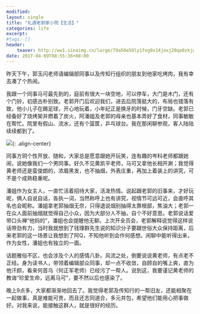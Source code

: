 ```yaml
---
modified:
layout: single
title: "礼遇老郭家小院【生活】"
categories: life
excerpt:
#tags: []
header:
    teaser: http://ww1.sinaimg.cn/large/79a50e50ly1feg9x14joxj20qo0zkjw5.jpg
date: 2017-04-09T08:55:36+08:00
---
```



昨天下午，郭玉闪老师请编辑部同事以及传知行组织的朋友到他家吃烤肉，我有幸去凑了个热闹。

我跟一个同事马可最先到的，庭前有很大一块空地，可以停车，大门是木门，还有个门铃，初感古朴别致。老郭开门后欢迎我们，进去后院落挺大的，布局也错落有致，他小儿子在踢足球，开心地玩着，小年纪正是换牙的时候，门牙空缺。老郭已经备好了烧烤架并燃着了炭火，阿潘姐及老郭的母亲也基本弄好了食材，同事敏敏在帮忙。院里有假山、流水，还有个篮筐，乒乓球台。我在那闲聊参观，客人陆陆续续都到了。

![](http://ww1.sinaimg.cn/large/79a50e50ly1feg9x14joxj20qo0zkjw5.jpg){: .align-center}

同事方玥个性开放、随和，大家总是愿意跟她开玩笑，连有趣的岑科老师都跟她闹，说她像我们一个男同事。好久不见黄凯平老师，马可又拿他长相开涮；我觉得黄老师还是蛮俊朗的，浓眉黑发，也不抽烟，外表庄重，再加上着装上的讲究，可不是个成熟稳重呢。

潘姐作为女主人，一直忙活着招待大家，活泼热情。说起跟老郭的旧事来，才好玩呢，俩人自说自话，各执一词，当然称呼上也有讲究，视情节可远可近，会直呼其名也会昵称。潘姐拿老郭抽烟无奈，只得退说烟别抽得太靠根部，焦油大；老郭一在众人面前抽烟就觉得自己小众，因为大部分人不抽，自个不好意思。老郭说话爱带口头禅“他妈的”，潘姐也会提醒他无聊。上次开全员会，老郭解释说觉得这样说话带劲有力，当时我就想到了钱理群先生说的知识分子要跟世俗大众保持距离，后来老郭的这一场景让我想到了阿Q，不知他听到会作何感想。闲聊中能听得出来，作为女性，潘姐也有独立的一面。

话题雅俗不区，也会涉及个人的感情八卦。风流之处，倒要说说黄老师，有点老不正经。身为读书人，带领着编辑部众同事，却一点不收敛，自顾自的嘴上爽，直为他汗颜，看来何首乌（何正军老师）已经污了一帮人。说到这，我要谨记黄老师的教诲“珍爱生命，远离马可”，要不然以后也感染了。

晚上9点多，大家都渐渐地回去了。我觉得老郭及传知行的一帮旧友，还能相聚在一起做事，真是难能可贵，而且还志同道合，多元并包，希望他们能用心把事做好。对我来说，能接触这群人，就是很好的经历。


